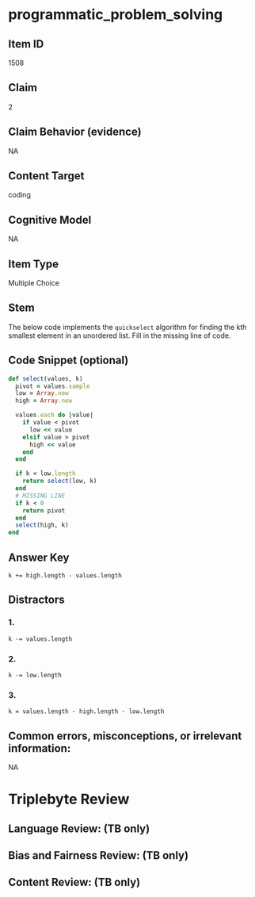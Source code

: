 # programmatic_problem_solving

## Item ID
1508

## Claim
2

## Claim Behavior (evidence)
NA

## Content Target
coding

## Cognitive Model
NA

## Item Type
Multiple Choice

## Stem
The below code implements the `quickselect` algorithm for finding the kth smallest element in an unordered list.  Fill in the missing line of code.

## Code Snippet (optional)
```ruby
def select(values, k)
  pivot = values.sample
  low = Array.new
  high = Array.new

  values.each do |value|
    if value < pivot
      low << value
    elsif value > pivot
      high << value
    end
  end

  if k < low.length
    return select(low, k)
  end
  # MISSING LINE
  if k < 0
    return pivot
  end
  select(high, k)
end
```

## Answer Key
`k += high.length - values.length`

## Distractors

### 1.
`k -= values.length`

### 2.
`k -= low.length`

### 3.
`k = values.length - high.length - low.length`

## Common errors, misconceptions, or irrelevant information:
NA

# Triplebyte Review


## Language Review: (TB only)


## Bias and Fairness Review: (TB only)


## Content Review: (TB only)

